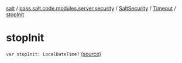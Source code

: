 [salt](../../../index.md) / [pass.salt.code.modules.server.security](../../index.md) / [SaltSecurity](../index.md) / [Timeout](index.md) / [stopInit](./stop-init.md)

# stopInit

`var stopInit: LocalDateTime?` [(source)](https://github.com/kurbaniec-tgm/salt/tree/master/code/modules/server/security/SaltSecurity.kt#L170)